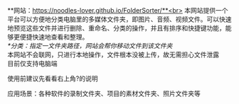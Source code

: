 **网站：https://noodles-lover.github.io/FolderSorter/**<br>
本网站提供一个平台可以方便地分类电脑里的多媒体文件夹，即图片、音频、视频文件。可以快速地预览这些文件并进行删除、重命名、分类的操作，并且有排序和快捷键功能，能够更便捷快速地查看和整理。<br>
_*分类：指定一文件夹路径，网站会帮你移动文件到该文件夹<br>_
本网站不会联网，只进行本地操作，文件根本没被上传，故无需担心文件泄露<br>
目前仅支持电脑端

使用前建议先看看右上角?的说明

应用场景：各种软件的录制文件夹、项目的素材文件夹、照片文件夹等
